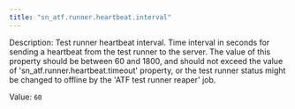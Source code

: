 ```yaml
---
title: "sn_atf.runner.heartbeat.interval"
---
```


Description: Test runner heartbeat interval. Time interval in seconds for sending a heartbeat from the test runner to the server. The value of this property should be between 60 and 1800, and should not exceed the value of 'sn_atf.runner.heartbeat.timeout' property, or the test runner status might be changed to offline by the 'ATF test runner reaper' job.

Value: `60`